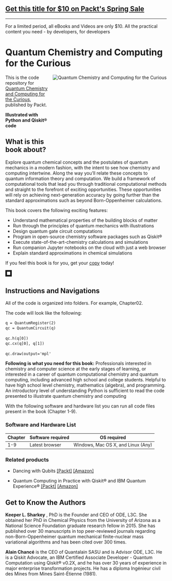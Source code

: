 ## [Get this title for $10 on Packt's Spring Sale](https://www.packt.com/B18268?utm_source=github&utm_medium=packt-github-repo&utm_campaign=spring_10_dollar_2022)
-----
For a limited period, all eBooks and Videos are only $10. All the practical content you need \- by developers, for developers

# Quantum Chemistry and Computing for the Curious

<a href="https://www.packtpub.com/product/quantum-chemistry-and-computing-for-the-curious/9781803243900?utm_source=github&utm_medium=repository&utm_campaign=9781803243900"><img src="https://static.packt-cdn.com/products/9781803243900/cover/smaller" alt="Quantum Chemistry and Computing for the Curious" height="256px" align="right"></a>

This is the code repository for [Quantum Chemistry and Computing for the Curious](https://www.packtpub.com/product/quantum-chemistry-and-computing-for-the-curious/9781803243900?utm_source=github&utm_medium=repository&utm_campaign=9781803243900), published by Packt.

**Illustrated with Python and Qiskit® code**

## What is this book about?
Explore quantum chemical concepts and the postulates of quantum mechanics in a modern fashion, with the intent to see how chemistry and computing intertwine. Along the way you’ll relate these concepts to quantum information theory and computation. We build a framework of computational tools that lead you through traditional computational methods and straight to the forefront of exciting opportunities. These opportunities will rely on achieving next-generation accuracy by going further than the standard approximations such as beyond Born-Oppenheimer calculations. 

This book covers the following exciting features:
* Understand mathematical properties of the building blocks of matter
* Run through the principles of quantum mechanics with illustrations
* Design quantum gate circuit computations
* Program in open-source chemistry software packages such as Qiskit®
* Execute state-of-the-art-chemistry calculations and simulations
* Run companion Jupyter notebooks on the cloud with just a web browser
* Explain standard approximations in chemical simulations

If you feel this book is for you, get your [copy](https://www.amazon.com/Quantum-Chemistry-Computing-Curious-Illustrated/dp/1803243902) today!

<a href="https://www.packtpub.com/?utm_source=github&utm_medium=banner&utm_campaign=GitHubBanner"><img src="https://raw.githubusercontent.com/PacktPublishing/GitHub/master/GitHub.png" 
alt="https://www.packtpub.com/" border="5" /></a>

## Instructions and Navigations
All of the code is organized into folders. For example, Chapter02.

The code will look like the following:
```
q = QuantumRegister(2)
qc = QuantumCircuit(q)

qc.h(q[0])
qc.cx(q[0], q[1])

qc.draw(output='mpl'
```

**Following is what you need for this book:**
Professionals interested in chemistry and computer science at the early stages of learning, or interested in a career of quantum computational chemistry and quantum computing, including advanced high school and college students. Helpful to have high school level chemistry, mathematics (algebra), and programming. An introductory level of understanding Python is sufficient to read the code presented to illustrate quantum chemistry and computing

With the following software and hardware list you can run all code files present in the book (Chapter 1-9).
### Software and Hardware List
| Chapter | Software required | OS required |
| -------- | ------------------------------------ | ----------------------------------- |
| 1-9 | Latest browser | Windows, Mac OS X, and Linux (Any) |

### Related products
* Dancing with Qubits [[Packt]](https://www.packtpub.com/product/dancing-with-qubits/9781838827366?utm_source=github&utm_medium=repository&utm_campaign=9781838827366) [[Amazon]](https://www.amazon.com/dp/1838827366)

* Quantum Computing in Practice with Qiskit® and IBM Quantum Experience® [[Packt]](https://www.packtpub.com/product/quantum-computing-in-practice-with-qiskit-and-ibm-quantum-experience/9781838828448?utm_source=github&utm_medium=repository&utm_campaign=9781838828448) [[Amazon]](https://www.amazon.com/dp/1838828443)

## Get to Know the Authors
**Keeper L. Sharkey**
, PhD is the Founder and CEO of ODE, L3C. She obtained her PhD in Chemical Physics from the University of Arizona as a National Science Foundation graduate research fellow in 2015. She has published over 30 manuscripts in top peer-reviewed journals regarding non-Born-Oppenheimer quantum mechanical finite-nuclear mass variational algorithms and has been cited over 300 times.

**Alain Chancé**
is the CEO of Quantalain SASU and is Advisor ODE, L3C. He is a Qiskit Advocate, an IBM Certified Associate Developer - Quantum Computation using Qiskit® v0.2X, and he has over 30 years of experience in major enterprise transformation projects. He has a diploma Ingénieur civil des Mines from Mines Saint-Étienne (1981).
